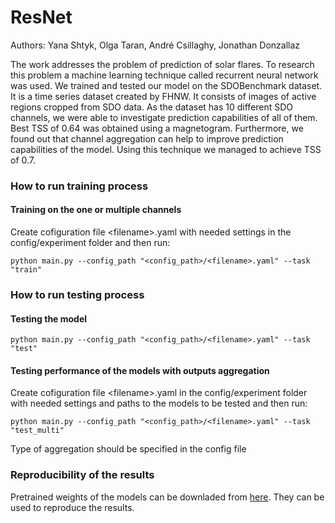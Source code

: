 # ResNet
 Authors: Yana Shtyk, Olga Taran, André Csillaghy, Jonathan Donzallaz
 
 
The work addresses the problem of prediction of solar flares. To research this problem a machine learning technique called recurrent neural network was used.
We trained and tested our model on the SDOBenchmark dataset.  It is a time series dataset created by FHNW. 
It consists  of images of active regions cropped from SDO data. 
As the dataset has 10 different SDO channels, we were able to investigate prediction capabilities of all of them. Best TSS of 0.64 was obtained using a magnetogram. Furthermore, we found out that channel aggregation can help to improve prediction capabilities of the model. Using this technique we managed to achieve TSS of 0.7.

### How to run training process

#### Training on the one or multiple channels


Create cofiguration file \<filename\>.yaml with needed settings in the config/experiment folder and then run:
 ```
python main.py --config_path "<config_path>/<filename>.yaml" --task "train"

```
 
### How to run testing process
 
#### Testing the model


 
 ```
 python main.py --config_path "<config_path>/<filename>.yaml" --task "test"
 ```
 
 #### Testing performance of the models with outputs aggregation
 
 
Create cofiguration file \<filename\>.yaml in the config/experiment folder with needed settings and paths to the models to be tested and then run:
 
 ```
 python main.py --config_path "<config_path>/<filename>.yaml" --task "test_multi"
 ```
 
 Type of aggregation should be specified in the config file
 
 ### Reproducibility of the results
 Pretrained weights of the models can be downladed from [here](https://drive.google.com/drive/u/0/folders/1BVJRjiCydCIi-oLCZsBIOWrVNnzagmz2). They can be used to reproduce the results.
 
 
 
 
 
 
 
 
 
